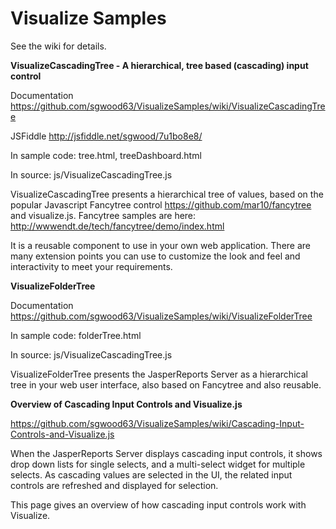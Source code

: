 # Visualize Samples

See the wiki for details.

**VisualizeCascadingTree - A hierarchical, tree based (cascading) input control**

Documentation https://github.com/sgwood63/VisualizeSamples/wiki/VisualizeCascadingTree

JSFiddle http://jsfiddle.net/sgwood/7u1bo8e8/

In sample code: tree.html, treeDashboard.html

In source: js/VisualizeCascadingTree.js

VisualizeCascadingTree presents a hierarchical tree of values, based on the popular Javascript Fancytree control https://github.com/mar10/fancytree and visualize.js. Fancytree samples are here: http://wwwendt.de/tech/fancytree/demo/index.html

It is a reusable component to use in your own web application. There are many extension points you can use to customize the look and feel and interactivity to meet your requirements.

**VisualizeFolderTree**

Documentation https://github.com/sgwood63/VisualizeSamples/wiki/VisualizeFolderTree

In sample code: folderTree.html

In source: js/VisualizeCascadingTree.js

VisualizeFolderTree presents the JasperReports Server as a hierarchical tree in your web user interface, also based on Fancytree and also reusable.

**Overview of Cascading Input Controls and Visualize.js**

https://github.com/sgwood63/VisualizeSamples/wiki/Cascading-Input-Controls-and-Visualize.js 

When the JasperReports Server displays cascading input controls, it shows drop down lists for single selects, and a multi-select widget for multiple selects. As cascading values are selected in the UI, the related input controls are refreshed and displayed for selection.

This page gives an overview of how cascading input controls work with Visualize.

